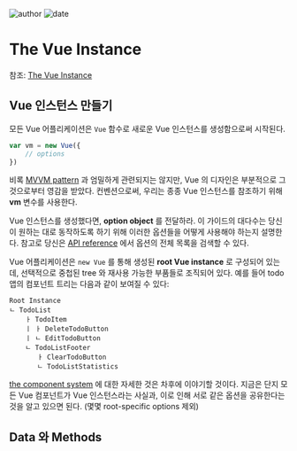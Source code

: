 
![author](https://img.shields.io/badge/author-daesungRa-lightgray.svg?style=flat-square)
![date](https://img.shields.io/badge/date-190905-lightgray.svg?style=flat-square)

# The Vue Instance

참조: [The Vue Instance](https://vuejs.org/v2/guide/instance.html)

## Vue 인스턴스 만들기

모든 Vue 어플리케이션은 ```Vue``` 함수로 새로운 Vue 인스턴스를 생성함으로써 시작된다.

```javascript
var vm = new Vue({
    // options
})
```

비록 [MVVM pattern](https://en.wikipedia.org/wiki/Model_View_ViewModel) 과 엄밀하게 관련되지는 않지만, Vue 의 디자인은 부분적으로 그것으로부터 영감을 받았다.
컨벤션으로써, 우리는 종종 Vue 인스턴스를 참조하기 위해 **vm** 변수를 사용한다.

Vue 인스턴스를 생성했다면, **option object** 를 전달하라.
이 가이드의 대다수는 당신이 원하는 대로 동작하도록 하기 위해 이러한 옵션들을 어떻게 사용해야 하는지 설명한다.
참고로 당신은 [API reference](https://vuejs.org/v2/api/#Options-Data) 에서 옵션의 전체 목록을 검색할 수 있다.

Vue 어플리케이션은 ```new Vue``` 를 통해 생성된 **root Vue instance** 로 구성되어 있는데,
선택적으로 중첩된 tree 와 재사용 가능한 부품들로 조직되어 있다.
예를 들어 todo 앱의 컴포넌트 트리는 다음과 같이 보여질 수 있다:

```text
Root Instance
ㄴ TodoList
    ㅏ TodoItem
    ㅣ ㅏ DeleteTodoButton
    ㅣ ㄴ EditTodoButton
    ㄴ TodoListFooter
       ㅏ ClearTodoButton
       ㄴ TodoListStatistics
```

[the component system]() 에 대한 자세한 것은 차후에 이야기할 것이다.
지금은 단지 모든 Vue 컴포넌트가 Vue 인스턴스라는 사실과, 이로 인해 서로 같은 옵션을 공유한다는 것을 알고 있으면 된다.
(몇몇 root-specific options 제외)

## Data 와 Methods
